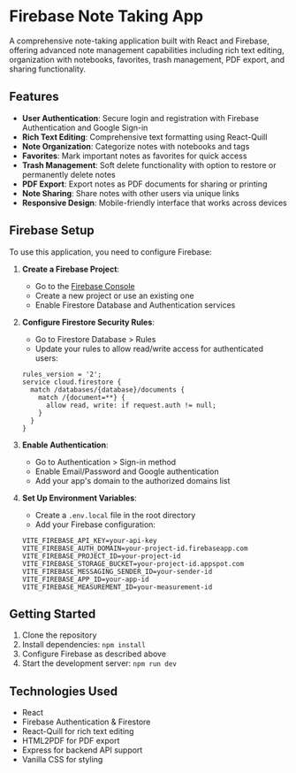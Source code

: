 # Firebase Note Taking App

A comprehensive note-taking application built with React and Firebase, offering advanced note management capabilities including rich text editing, organization with notebooks, favorites, trash management, PDF export, and sharing functionality.

## Features

- **User Authentication**: Secure login and registration with Firebase Authentication and Google Sign-in
- **Rich Text Editing**: Comprehensive text formatting using React-Quill
- **Note Organization**: Categorize notes with notebooks and tags
- **Favorites**: Mark important notes as favorites for quick access
- **Trash Management**: Soft delete functionality with option to restore or permanently delete notes
- **PDF Export**: Export notes as PDF documents for sharing or printing
- **Note Sharing**: Share notes with other users via unique links
- **Responsive Design**: Mobile-friendly interface that works across devices

## Firebase Setup

To use this application, you need to configure Firebase:

1. **Create a Firebase Project**:
   - Go to the [Firebase Console](https://console.firebase.google.com/)
   - Create a new project or use an existing one
   - Enable Firestore Database and Authentication services

2. **Configure Firestore Security Rules**:
   - Go to Firestore Database > Rules
   - Update your rules to allow read/write access for authenticated users:
   ```
   rules_version = '2';
   service cloud.firestore {
     match /databases/{database}/documents {
       match /{document=**} {
         allow read, write: if request.auth != null;
       }
     }
   }
   ```

3. **Enable Authentication**:
   - Go to Authentication > Sign-in method
   - Enable Email/Password and Google authentication
   - Add your app's domain to the authorized domains list

4. **Set Up Environment Variables**:
   - Create a `.env.local` file in the root directory
   - Add your Firebase configuration:
   ```
   VITE_FIREBASE_API_KEY=your-api-key
   VITE_FIREBASE_AUTH_DOMAIN=your-project-id.firebaseapp.com
   VITE_FIREBASE_PROJECT_ID=your-project-id
   VITE_FIREBASE_STORAGE_BUCKET=your-project-id.appspot.com
   VITE_FIREBASE_MESSAGING_SENDER_ID=your-sender-id
   VITE_FIREBASE_APP_ID=your-app-id
   VITE_FIREBASE_MEASUREMENT_ID=your-measurement-id
   ```

## Getting Started

1. Clone the repository
2. Install dependencies: `npm install`
3. Configure Firebase as described above
4. Start the development server: `npm run dev`

## Technologies Used

- React
- Firebase Authentication & Firestore
- React-Quill for rich text editing
- HTML2PDF for PDF export
- Express for backend API support
- Vanilla CSS for styling
